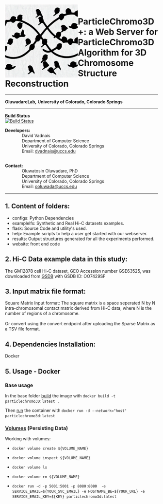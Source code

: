 <img align="left" src="logo_1.png"  width="240" height="240" > 

# ParticleChromo3D+: a Web Server for ParticleChromo3D Algorithm for 3D Chromosome Structure Reconstruction
------------------------------------------------------------------------------------------------------------------------------------
**OluwadareLab,**
**University of Colorado, Colorado Springs**

----------------------------------------------------------------------
**Build Status** <br />
[![Build Status](https://github.com/OluwadareLab/ParticleChromo3D_Plus/workflows/build/badge.svg?branch=master)](https://github.com/OluwadareLab/ParticleChromo3D_Plus/actions?query=branch%3Amaster)

**Developers:** <br />
		 &nbsp;&nbsp;&nbsp;&nbsp;&nbsp;&nbsp;&nbsp;&nbsp;&nbsp;&nbsp;&nbsp;&nbsp;&nbsp;&nbsp;David Vadnais<br />
		 &nbsp;&nbsp;&nbsp;&nbsp;&nbsp;&nbsp;&nbsp;&nbsp;&nbsp;&nbsp;&nbsp;&nbsp;&nbsp;&nbsp;Department of Computer Science <br />
		 &nbsp;&nbsp;&nbsp;&nbsp;&nbsp;&nbsp;&nbsp;&nbsp;&nbsp;&nbsp;&nbsp;&nbsp;&nbsp;&nbsp;University of Colorado, Colorado Springs <br />
		 &nbsp;&nbsp;&nbsp;&nbsp;&nbsp;&nbsp;&nbsp;&nbsp;&nbsp;&nbsp;&nbsp;&nbsp;&nbsp;&nbsp;Email: dvadnais@uccs.edu <br /><br />

**Contact:** <br />
		 &nbsp;&nbsp;&nbsp;&nbsp;&nbsp;&nbsp;&nbsp;&nbsp;&nbsp;&nbsp;&nbsp;&nbsp;&nbsp;&nbsp;Oluwatosin Oluwadare, PhD <br />
		 &nbsp;&nbsp;&nbsp;&nbsp;&nbsp;&nbsp;&nbsp;&nbsp;&nbsp;&nbsp;&nbsp;&nbsp;&nbsp;&nbsp;Department of Computer Science <br />
		 &nbsp;&nbsp;&nbsp;&nbsp;&nbsp;&nbsp;&nbsp;&nbsp;&nbsp;&nbsp;&nbsp;&nbsp;&nbsp;&nbsp;University of Colorado, Colorado Springs <br />
		 &nbsp;&nbsp;&nbsp;&nbsp;&nbsp;&nbsp;&nbsp;&nbsp;&nbsp;&nbsp;&nbsp;&nbsp;&nbsp;&nbsp;Email: ooluwada@uccs.edu 
    
--------------------------------------------------------------------	

**1.	Content of folders:**
-----------------------------------------------------------	
* configs: Python Dependencies <br />
* exampleIfs: Synthetic and Real Hi-C datasets examples. <br />
* flask: Source Code and utility's used.<br />
* help: Example scripts to help a user get started with our webserver. <br />
* results: Output structures generated for all the experiments performed. <br />
* website: front end code

**2.	Hi-C Data example data in this study:**
-----------------------------------------------------------
The GM12878 cell Hi-C dataset, GEO Accession number GSE63525, was downloaded from [GSDB](http://sysbio.rnet.missouri.edu/3dgenome/GSDB/details.php?id=GM12878) with GSDB ID: OO7429SF

**3.	Input matrix file format:**
-----------------------------------------------------------

Square Matrix Input format: The square matrix is a space seperated N by N intra-chromosomal contact matrix derived from Hi-C data, where N is the number of regions of a chromosome.
<br><br>
Or convert using the convert endpoint after uploading the Sparse Matrix as a TSV file format.

**4.	Dependencies Installation:**
-----------------------------------------------------------

Docker <br />

**5. Usage - Docker**
-----------------------------------------------------------
### Base usage
In the base folder [build](https://docs.docker.com/build/) the image with ```docker build -t particlechromo3D:latest .```

Then [run](https://docs.docker.com/engine/reference/commandline/run/) the container with ```docker run -d --network="host" particlechromo3d:latest```

### [Volumes](https://docs.docker.com/storage/volumes/) (Persisting Data)
Working with volumes:
* ```docker volume create ${VOLUME_NAME}```
* ```docker volume inspect ${VOLUME_NAME}```
* ```docker volume ls```
* ```docker volume rm ${VOLUME_NAME}```

* ```docker run -d -p 5001:5001 -p 8080:8080  -e SERVICE_EMAIL=${YOUR_SVC_EMAIL} -e HOSTNAME_BE=${YOUR_URL} -e SERVICE_EMAIL_KEY=${KEY} particlechromo3d:latest```

